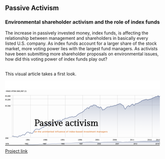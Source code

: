 ## Passive Activism 
### Environmental shareholder activism and the role of index funds

The increase in passively invested money, index funds, is affecting the relationship between management and shareholders in basically every listed U.S. company. As index funds account for a larger share of the stock market, more voting power lies with the largest fund managers. As activists have been submitting more shareholder proposals on environmental issues, how did this voting power of index funds play out? 

<br>
This visual article takes a first look.

![image](Data/img/screensh.png)
[Project link](https://isver.github.io/mst/)
